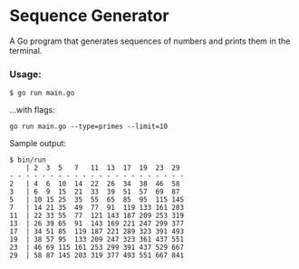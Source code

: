 # Sequence Generator

A Go program that generates sequences of numbers and prints them in the terminal.

### Usage:

```
$ go run main.go
```

...with flags:

```
go run main.go --type=primes --limit=10
```


Sample output:
```
$ bin/run
    | 2  3  5   7   11  13  17  19  23  29  
- - - - - - - - - - - - - - - - - - - - - - 
2   | 4  6  10  14  22  26  34  38  46  58  
3   | 6  9  15  21  33  39  51  57  69  87  
5   | 10 15 25  35  55  65  85  95  115 145 
7   | 14 21 35  49  77  91  119 133 161 203 
11  | 22 33 55  77  121 143 187 209 253 319 
13  | 26 39 65  91  143 169 221 247 299 377 
17  | 34 51 85  119 187 221 289 323 391 493 
19  | 38 57 95  133 209 247 323 361 437 551 
23  | 46 69 115 161 253 299 391 437 529 667 
29  | 58 87 145 203 319 377 493 551 667 841

```